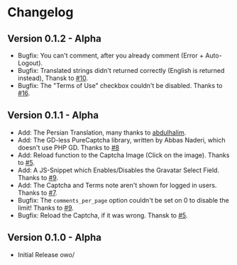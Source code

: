 Changelog
=========

Version 0.1.2 - Alpha
---------------------
-   Bugfix: You can't comment, after you already comment (Error + Auto-Logout).
-   Bugfix: Translated strings didn't returned correctly (English is returned instead),
            Thansk to [#10](https://github.com/pytesNET/snicker/issues/10).
-   Bugfix: The "Terms of Use" checkbox couldn't be disabled.
            Thanks to [#16](https://github.com/pytesNET/snicker/issues/16).

Version 0.1.1 - Alpha
---------------------
-   Add: The Persian Translation, many thanks to [abdulhalim](https://github.com/abdulhalim).
-   Add: The GD-less PureCaptcha library, written by Abbas Naderi, which doesn't use PHP GD.
         Thanks to [#8](https://github.com/pytesNET/snicker/issues/8)
-   Add: Reload function to the Captcha Image (Click on the image).
         Thanks to [#5](https://github.com/pytesNET/snicker/issues/5).
-   Add: A JS-Snippet which Enables/Disables the Gravatar Select Field.
         Thanks to [#9](https://github.com/pytesNET/snicker/issues/9).
-   Add: The Captcha and Terms note aren't shown for logged in users.
         Thanks to [#7](https://github.com/pytesNET/snicker/issues/7).
-   Bugfix: The `comments_per_page` option couldn't be set on 0 to disable the limit!
            Thanks to [#9](https://github.com/pytesNET/snicker/issues/9).
-   Bugfix: Reload the Captcha, if it was wrong.
            Thansk to [#5](https://github.com/pytesNET/snicker/issues/5).

Version 0.1.0 - Alpha
---------------------
-   Initial Release owo/
